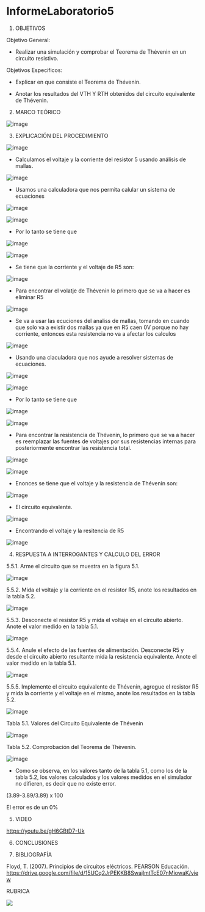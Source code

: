 # InformeLaboratorio5

1. OBJETIVOS

Objetivo General:

* Realizar una simulación y comprobar el Teorema de Thévenin en un circuito resistivo. 

Objetivos Específicos:

* Explicar en que consiste el Teorema de Thévenin.

* Anotar los resultados del VTH Y RTH obtenidos del circuito equivalente de Thévenin.  

2. MARCO TEÓRICO 

![image](https://user-images.githubusercontent.com/93733175/149200541-b5d3f6f6-aed0-4064-a066-719b595b7812.png)

3. EXPLICACIÓN DEL PROCEDIMIENTO

![image](https://user-images.githubusercontent.com/93734334/148687457-5296c779-0821-4a1e-807a-084685e3aed6.png)

* Calculamos el voltaje y la corriente del resistor 5 usando análisis de mallas.

![image](https://user-images.githubusercontent.com/93734334/148687652-9b260482-0507-4e19-bec9-16a70ab49e36.png)

* Usamos una calculadora que nos permita calular un sistema de ecuaciones

![image](https://user-images.githubusercontent.com/93734334/148687716-e55b0bb3-4fd0-48d3-8359-fd6089c8e30a.png)

![image](https://user-images.githubusercontent.com/93734334/148687736-40e3a52a-2e6a-4799-bbc2-697746efd278.png)

* Por lo tanto se tiene que 

![image](https://user-images.githubusercontent.com/93734334/148688006-a2282100-7acd-4d44-a2ca-23108f923384.png)

![image](https://user-images.githubusercontent.com/93734334/148687965-b5e7202c-4bd8-412e-b0db-6d0db268015f.png)

* Se tiene que la corriente y el voltaje de R5 son:

![image](https://user-images.githubusercontent.com/93734334/148688033-a5e2a9d1-665c-47e2-b9fd-5c09bfb068a2.png)

* Para encontrar el volatje de Thévenin lo primero que se va a hacer es eliminar R5

![image](https://user-images.githubusercontent.com/93734334/148689038-cdd1bf39-3d70-4e31-8363-44b530067c0f.png)

* Se va a usar las ecuciones del analiss de mallas, tomando en cuando que solo va a existir dos mallas ya que en R5 caen 0V porque no hay corriente, entonces esta resistencia no va a afectar los calculos

![image](https://user-images.githubusercontent.com/93734334/148690111-dd358e87-af13-4a88-bbd5-045f6ff44c02.png)

* Usando una claculadora que nos ayude a resolver sistemas de ecuaciones.

![image](https://user-images.githubusercontent.com/93734334/148690141-1f3c0e4f-844f-409e-94c2-2289561c9066.png)

![image](https://user-images.githubusercontent.com/93734334/148690152-d562e4d5-2ec5-4bb0-9f39-cf9e8fbb5688.png)

* Por lo tanto se tiene que

![image](https://user-images.githubusercontent.com/93734334/148691027-92f4ff32-57cf-4343-9735-968a790f9edd.png)

![image](https://user-images.githubusercontent.com/93734334/148691563-b21cdd03-b948-446d-b46d-041062aaced1.png)

* Para encontrar la resistencia de Thévenin, lo primero que se va a hacer es reemplazar las fuentes de voltajes por sus resistencias internas para posteriormente encontrar las resistencia total.

![image](https://user-images.githubusercontent.com/93734334/148691894-24773115-d651-42a4-9d6e-be59fb1ee924.png)

![image](https://user-images.githubusercontent.com/93734334/148692210-12e83d46-8e64-4d5f-b555-7ee990c09f87.png)

* Enonces se tiene que el voltaje y la resistencia de Thévenin son:

![image](https://user-images.githubusercontent.com/93734334/148692257-edebce63-52d3-4c09-bc07-7dedcf4c364d.png)

* El circuito equivalente.

![image](https://user-images.githubusercontent.com/93734334/148692499-28200d07-68ba-4a3c-98eb-b867032c4324.png)

* Encontrando el voltaje y la resitencia de R5

![image](https://user-images.githubusercontent.com/93734334/148692766-4d36c2f0-ede5-4d1e-9ac5-33f6821a33a9.png)

4. RESPUESTA A INTERROGANTES Y CALCULO DEL ERROR

5.5.1. Arme el circuito que se muestra en la figura 5.1.

![image](https://user-images.githubusercontent.com/93734334/148687457-5296c779-0821-4a1e-807a-084685e3aed6.png)

5.5.2. Mida el voltaje y la corriente en el resistor R5, anote los resultados en la tabla 5.2.

![image](https://user-images.githubusercontent.com/93734334/148693094-4960c703-42b8-45f1-8ea7-8663cfddcdce.png)

5.5.3. Desconecte el resistor R5 y mida el voltaje en el circuito abierto. Anote el valor medido en la tabla 5.1.

![image](https://user-images.githubusercontent.com/93734334/148693145-180d3597-37dd-44b1-bc02-496b333311aa.png)

5.5.4. Anule el efecto de las fuentes de alimentación. Desconecte R5 y desde el circuito abierto resultante mida la resistencia equivalente. Anote el valor medido en la tabla 5.1.

![image](https://user-images.githubusercontent.com/93734334/148693177-c0cef2ea-eb55-4e64-b32d-d7dbca029d1e.png)

5.5.5. Implemente el circuito equivalente de Thévenin, agregue el resistor R5 y mida la corriente y el voltaje en el mismo, anote los resultados en la tabla 5.2.

![image](https://user-images.githubusercontent.com/93734334/149236330-1fb54bd2-fe01-45a2-b0d8-60ab782bceb4.png)

Tabla 5.1. Valores del Circuito Equivalente de Thévenin

![image](https://user-images.githubusercontent.com/93734334/148693627-57de7d92-40c7-44b3-97ff-257e85d93637.png)

Tabla 5.2. Comprobación del Teorema de Thévenin.

![image](https://user-images.githubusercontent.com/93734334/149236386-19a9451b-7b65-4b11-84f5-a5a0d4badccc.png)

* Como se observa, en los valores tanto de la tabla 5.1, como los de la tabla 5.2, los valores calculados y los valores medidos en el simulador no difieren, es decir que no existe error.

(3.89-3.89/3.89) x 100

El error es de un 0%

5. VIDEO

https://youtu.be/gH6GBtD7-Uk

6. CONCLUSIONES

7. BIBLIOGRAFÍA

Floyd, T. (2007). Principios de circuitos eléctricos. PEARSON Educación. https://drive.google.com/file/d/15UCq2JrPEKKB8SwajlmtTcE07nMiowaK/view

RUBRICA

![](https://github.com/doalulema/InformeLaboratorio/blob/main/Laboratorio.png)
